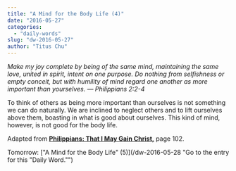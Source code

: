 ```yaml
---
title: "A Mind for the Body Life (4)"
date: "2016-05-27"
categories: 
  - "daily-words"
slug: "dw-2016-05-27"
author: "Titus Chu"
---
```


_Make my joy complete by being of the same mind, maintaining the same love, united in spirit, intent on one purpose. Do nothing from selfishness or empty conceit, but with humility of mind regard one another as more important than yourselves._ _— Philippians 2:2-4_

To think of others as being more important than ourselves is not something we can do naturally. We are inclined to neglect others and to lift ourselves above them, boasting in what is good about ourselves. This kind of mind, however, is not good for the body life.

Adapted from __[Philippians: That I May Gain Christ,](/book-philippians/ "Go to the listing for this book.")__ page 102.

Tomorrow: ["A Mind for the Body Life" (5)](/dw-2016-05-28 "Go to the entry for this "Daily Word."")

